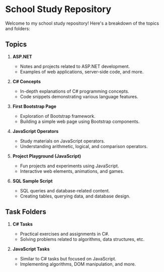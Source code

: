 # School Study Repository

Welcome to my school study repository! Here's a breakdown of the topics and folders:

## Topics

1. **ASP.NET**
   - Notes and projects related to ASP.NET development.
   - Examples of web applications, server-side code, and more.

2. **C# Concepts**
   - In-depth explanations of C# programming concepts.
   - Code snippets demonstrating various language features.

3. **First Bootstrap Page**
   - Exploration of Bootstrap framework.
   - Building a simple web page using Bootstrap components.

4. **JavaScript Operators**
   - Study materials on JavaScript operators.
   - Understanding arithmetic, logical, and comparison operators.

5. **Project Playground (JavaScript)**
   - Fun projects and experiments using JavaScript.
   - Interactive web elements, animations, and games.

6. **SQL Sample Script**
   - SQL queries and database-related content.
   - Creating tables, querying data, and database design.

## Task Folders

1. **C# Tasks**
   - Practical exercises and assignments in C#.
   - Solving problems related to algorithms, data structures, etc.

2. **JavaScript Tasks**
   - Similar to C# tasks but focused on JavaScript.
   - Implementing algorithms, DOM manipulation, and more.

